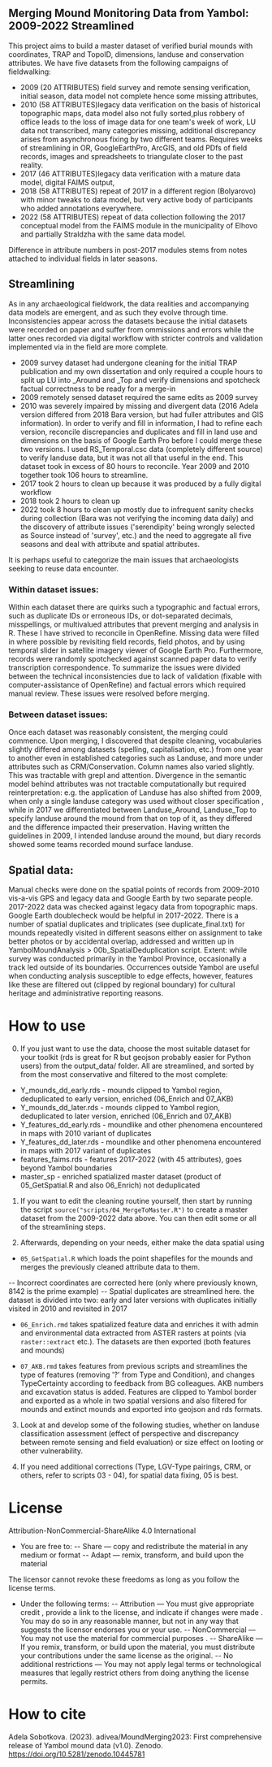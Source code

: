 ## Merging Mound Monitoring Data from Yambol: 2009-2022 Streamlined

This project aims to build a master dataset of verified burial mounds with coordinates, TRAP and TopoID, dimensions, landuse and conservation attributes. We have five datasets from the following campaigns of fieldwalking:

- 2009 (20 ATTRIBUTES) field survey and remote sensing verification, initial season, data model not complete hence some missing attributes, 
- 2010 (58 ATTRIBUTES)legacy data verification on the basis of historical topographic maps, data model also not fully sorted,plus robbery of office leads to the loss of image data for one team's week of work, LU data not transcribed, many categories missing, additional discrepancy arises from asynchronous fixing by two different teams. Requires weeks of streamlining in OR, GoogleEarthPro, ArcGIS, and old PDfs of field records, images and spreadsheets to triangulate closer to the past reality.
- 2017 (46 ATTRIBUTES)legacy data verification with a mature data model, digital FAIMS output, 
- 2018 (58 ATTRIBUTES) repeat of 2017 in a different region (Bolyarovo) with minor tweaks to data model, but very active body of participants who added annotations everywhere.
- 2022 (58 ATTRIBUTES) repeat of data collection following the 2017 conceptual model from the FAIMS module in the municipality of Elhovo and partially Straldzha with the same data model.

Difference in attribute numbers in post-2017 modules stems from notes attached to individual fields in later seasons. 

## Streamlining

As in any archaeological fieldwork, the data realities and accompanying data models are emergent, and as such they evolve through time. Inconsistencies appear across the datasets because the initial datasets were recorded on paper and suffer from ommissions and errors while the latter ones recorded via digital workflow with stricter controls and validation implemented via in the field are more complete. 

- 2009 survey dataset had undergone cleaning for the initial TRAP publication and my own dissertation and only required a couple hours to split up LU into \_Around and \_Top and verify dimensions and spotcheck factual correctness to be ready for a merge-in
- 2009 remotely sensed dataset required the same edits as 2009 survey
- 2010 was severely impaired by missing and divergent data (2016 Adela version differed from 2018 Bara version, but had fuller attributes and GIS information). In order to verify and fill in information, I had to refine each version, reconcile discrepancies and duplicates and fill in land use and dimensions on the basis of Google Earth Pro before I could merge these two versions. I used RS_Temporal.csc data (completely different source) to verify landuse data, but it was not all that useful in the end. This dataset took in excess of 80 hours to reconcile. Year 2009 and 2010 together took 106 hours to streamline.
- 2017 took 2 hours to clean up because it was produced by a fully digital workflow
- 2018 took 2 hours to clean up 
- 2022 took 8 hours to clean up mostly due to infrequent sanity checks during collection (Bara was not verifying the incoming data daily) and the discovery of attribute issues ('serendipity' being wrongly selected as Source instead of 'survey', etc.) and the need to aggregate all five seasons and deal with attribute and spatial attributes.

It is perhaps useful to categorize the main issues that archaeologists seeking to reuse data encounter. 

### Within dataset issues:
Within each dataset there are quirks such a typographic and factual errors, such as duplicate IDs or erroneous IDs, or dot-separated decimals, misspellings, or multivalued attributes that prevent merging and analysis in R. These I have strived to reconcile in OpenRefine. Missing data were filled in where possible by revisiting field records, field photos, and by using temporal slider in satellite imagery viewer of Google Earth Pro. Furthermore, records were randomly spotchecked against scanned paper data to verify transcription correspondence. To summarize the issues were divided between the technical inconsistencies due to lack of validation (fixable with computer-assistance of OpenRefine) and factual errors which required manual review.
These issues were resolved before merging.

### Between dataset issues:
Once each dataset was reasonably consistent, the merging could commence. Upon merging, I discovered that despite cleaning, vocabularies slightly differed among datasets (spelling, capitalisation, etc.) from one year to another even in established categories such as Landuse, and more under attributes such as CRM/Conservation. Column names also varied slightly. This was tractable with grepl and attention. 
Divergence in the semantic model behind attributes was not tractable computationally but required reinterpretation: e.g. the application of Landuse has also shifted from 2009, when only a single landuse category was used without closer specification , while in 2017 we differentiated between Landuse_Around, Landuse_Top to specify landuse around the mound from that on top of it, as they differed and the difference impacted their preservation.  Having written the guidelines in 2009, I intended landuse around the mound, but diary records showed some teams recorded mound surface landuse.

## Spatial data: 
Manual checks were done on the spatial points of records from 2009-2010 vis-a-vis GPS and legacy data and Google Earth by two separate people. 2017-2022 data was checked against legacy data from topographic maps. Google Earth doublecheck would be helpful in 2017-2022. 
There is a number of spatial duplicates and triplicates (see duplicate_final.txt) for mounds repeatedly visited in different seasons either on assignment to take better photos or by accidental overlap, addressed and written up in YambolMoundAnalysis > 00b_SpatialDeduplication script.
Extent: while survey was conducted primarily in the Yambol Province, occasionally a track led outside of its boundaries. Occurrences outside Yambol are useful when conducting analysis susceptible to edge effects, however, features like these are filtered out (clipped by regional boundary) for cultural heritage and administrative reporting reasons.

# How to use

0. If you just want to use the data, choose the most suitable dataset for your toolkit (rds is great for R but geojson probably easier for Python users) from the output_data/ folder. All are streamlined, and sorted by from the most conservative and filtered to the most complete:

  - Y_mounds_dd_early.rds - mounds clipped to Yambol region, deduplicated to early version, enriched (06_Enrich and 07_AKB)
  - Y_mounds_dd_later.rds - mounds clipped to Yambol region, deduplicated to later version, enriched (06_Enrich and 07_AKB)
  - Y_features_dd_early.rds - moundlike and other phenomena encountered in maps with 2010 variant of duplicates
  - Y_features_dd_later.rds - moundlike and other phenomena encountered in maps with 2017 variant of duplicates
  - features_faims.rds - features 2017-2022 (with 45 attributes), goes beyond Yambol boundaries
  - master_sp - enriched spatialized master dataset (product of 05_GetSpatial.R and also 06_Enrich) not deduplicated
  

1. If you want to edit the cleaning routine yourself, then start by running the script `source("scripts/04_MergeToMaster.R")` to create a master dataset from the 2009-2022 data above. You can then edit some or all of the streamlining steps.

2. Afterwards, depending on your needs, either make the data spatial using

* `05_GetSpatial.R` which loads the point shapefiles for the mounds and merges the previously cleaned attribute data to them. 

 -- Incorrect coordinates are corrected here (only where previously known, 8142 is the prime example) 
 -- Spatial duplicates are streamlined here. the dataset is divided into two: early and later versions with duplicates initially visited in 2010 and revisited in 2017

* `06_Enrich.rmd` takes spatialized feature data and enriches it with admin and environmental data extracted from ASTER rasters at points (via `raster::extract` etc.). The datasets are then exported (both features and mounds)

* `07_AKB.rmd` takes features from previous scripts and streamlines the type of features (removing '?' from Type and Condition), and changes TypeCertainty according to feedback from BG colleagues. AKB numbers and excavation status is added. 
Features are clipped to Yambol border and exported as a whole in two spatial versions and also filtered for mounds and extinct mounds and exported into geojson and rds formats.

3. Look at and develop some of the following studies, whether on landuse classification assessment (effect of perspective and discrepancy between remote sensing and field evaluation) or size effect on looting or other vulnerability.

4. If you need additional corrections (Type, LGV-Type pairings, CRM, or others, refer to scripts 03 - 04), for spatial data fixing, 05 is best.

# License
Attribution-NonCommercial-ShareAlike 4.0 International
* You are free to:
-- Share — copy and redistribute the material in any medium or format
-- Adapt — remix, transform, and build upon the material

The licensor cannot revoke these freedoms as long as you follow the license terms.

* Under the following terms:
-- Attribution — You must give appropriate credit , provide a link to the license, and indicate if changes were made . You may do so in any reasonable manner, but not in any way that suggests the licensor endorses you or your use.
-- NonCommercial — You may not use the material for commercial purposes .
-- ShareAlike — If you remix, transform, or build upon the material, you must distribute your contributions under the same license as the original.
-- No additional restrictions — You may not apply legal terms or technological measures that legally restrict others from doing anything the license permits.

# How to cite
Adela Sobotkova. (2023). adivea/MoundMerging2023: First comprehensive release of Yambol mound data (v1.0). Zenodo. https://doi.org/10.5281/zenodo.10445781